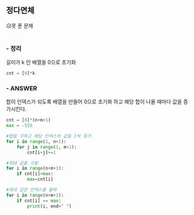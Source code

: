 
## 정다면체
😥못 푼 문제  
<br>

### - 정리
길이가 k 인 배열을 0으로 초기화
``` python
cnt = [0]*k
```

### - ANSWER
합이 인덱스가 되도록 배열을 만들어 0으로 초기화 하고 해당 합이 나올 때마다 값을 증가시킨다.

```python
cnt = [0]*(n+m+1)
max = -555

#합을 구하고 해당 인덱스의 값을 1씩 증가
for i in range(1, n+1):
    for j in range(1, m+1):
        cnt[i+j]+=1

#최대 값을 구함
for i in range(n+m+1):
    if cnt[i]>max:
        max=cnt[i]

#최대 값인 인덱스를 출력
for i in range(n+m+1):
    if cnt[i] == max:
        print(i, end=" ")
```